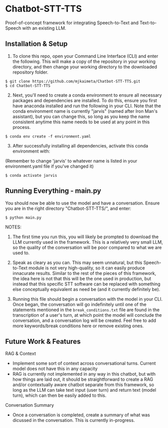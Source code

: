 # Chatbot-STT-TTS
Proof-of-concept framework for integrating Speech-to-Text and Text-to-Speech with an existing LLM.

## Installation & Setup

1. To clone this repo, open your Command Line Interface (CLI) and enter the following. This will make a copy of the repository in your working directory, and then change your working directory to the downloaded repository folder.

```
$ git clone https://github.com/mjkaimeta/Chatbot-STT-TTS.git
$ cd Chatbot-STT-TTS
```

2. Next, you'll need to create a conda environment to ensure all necessary packages and dependencies are installed. To do this, ensure you first have anaconda installed and run the following in your CLI. Note that the conda environment name is currently "jarvis" (named after Iron Man's assistant), but you can change this, so long as you keep the name consistent anytime this name needs to be used at any point in this process.

```
$ conda env create -f environment.yaml
```

3. After successfully installing all dependencies, activate this conda environment with:

(Remember to change 'jarvis' to whatever name is listed in your environment.yaml file if you've changed it)

```
$ conda activate jarvis
```

## Running Everything - main.py

You should now be able to use the model and have a conversation. Ensure you are in the right directory "Chatbot-STT-TTS/", and enter:

```
$ python main.py
```

NOTES:

1. The first time you run this, you will likely be prompted to download the LLM currently used in the framework. This is a relatively very small LLM, so the quality of the conversation will be poor compared to what we are used to.

2. Speak as cleary as you can. This may seem unnatural, but this Speech-to-Text module is not very high-quality, so it can easily produce innacurate results. Similar to the rest of the pieces of this framework, the idea here is not that this will be the one used in production, but instead that this specific STT software can be replaced with something else conceptually equivalent as need be (and it currently definitely be).

3. Running this file should begin a conversation with the model in your CLI. Once began, the conversation will go indefinitely until one of the statements mentioned in the `break_conditions.txt` file are found in the transcription of a user's turn, at which point the model will conclude the conversation, and a conversation log will be created. Feel free to add more keywords/break conditions here or remove existing ones.

## Future Work & Features

RAG & Context
- Implement some sort of context across conversational turns. Current model does not have this in any capacity
- RAG is currently not implemented in any way in this chatbot, but with how things are laid out, it should be straightforward to create a RAG and/or contextually aware chatbot separate from this framework, so long as the LLM can take text input (user turn) and return text (model turn), which can then be easily added to this.

Conversation Summary
- Once a conversation is completed, create a summary of what was dicussed in the conversation. This is currently in-progress.